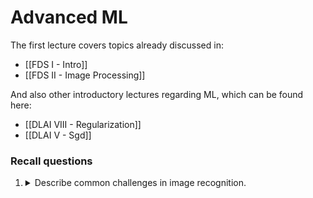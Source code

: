 # Advanced ML

The first lecture covers topics already discussed in:
- [[FDS I - Intro]]
- [[FDS II - Image Processing]]

And also other introductory lectures regarding ML, which can be found here:
- [[DLAI VIII - Regularization]]
- [[DLAI V - Sgd]]

### Recall questions

1. <details markdown=1><summary markdown="span"> Describe common challenges in image recognition.</summary>
    
    \
    Common ==challenges== in image recognition:
    - ==semantic gap==
    - ==viewpoint variation==
    - ==background clutter==
    - ==illumination==
    - ==deformation==
    - ==occlusion==
    - ==intra-class variation==

</details>

